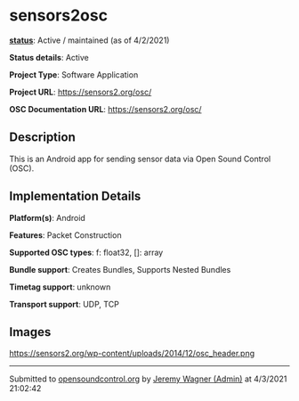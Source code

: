 # sensors2osc

**[status](../implementation-status.html)**: Active / maintained (as of 4/2/2021)

**Status details**: 
Active

**Project Type**: Software Application

**Project URL**: <https://sensors2.org/osc/>

**OSC Documentation URL**: <https://sensors2.org/osc/>

## Description

This is an Android app for sending sensor data via Open Sound Control (OSC).

## Implementation Details

**Platform(s)**: Android

**Features**: Packet Construction

**Supported OSC types**: f: float32, []: array

**Bundle support**: Creates Bundles, Supports Nested Bundles

**Timetag support**: unknown

**Transport support**: UDP, TCP

## Images 

<https://sensors2.org/wp-content/uploads/2014/12/osc_header.png>

---
Submitted to [opensoundcontrol.org](https://opensoundcontrol.org) by [Jeremy Wagner (Admin)](https://sensors2.org/osc/) at 4/3/2021 21:02:42
